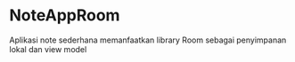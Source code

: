 # NoteAppRoom
Aplikasi note sederhana memanfaatkan library Room sebagai penyimpanan lokal dan view model
